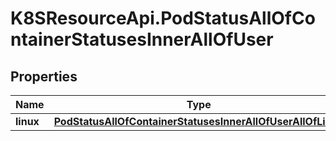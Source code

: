 # K8SResourceApi.PodStatusAllOfContainerStatusesInnerAllOfUser

## Properties

Name | Type | Description | Notes
------------ | ------------- | ------------- | -------------
**linux** | [**PodStatusAllOfContainerStatusesInnerAllOfUserAllOfLinux**](PodStatusAllOfContainerStatusesInnerAllOfUserAllOfLinux.md) |  | [optional] 


